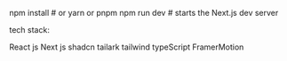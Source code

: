 
npm install   # or yarn or pnpm
npm run dev   # starts the Next.js dev server


tech stack:

React js
Next js
shadcn
tailark
tailwind
typeScript
FramerMotion